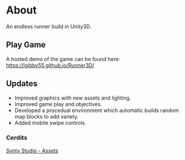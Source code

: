 # About
An endless runner build in Unity3D.

## Play Game
A hosted demo of the game can be found here: https://lgibby55.github.io/Runner3D/

## Updates
- Improved graphics with new assets and lighting.
- Improved game play and objectives.
- Developed a procedual environment which automatic builds random map blocks to add variety.
- Added mobile swipe controls.

### Cerdits
[Synty Studio - Assets](https://www.syntystudios.com/)

